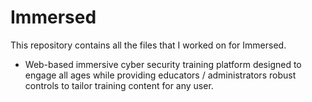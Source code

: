 # Immersed
This repository contains all the files that I worked on for Immersed.
  - Web-based immersive cyber security training platform designed to engage all ages while providing educators / administrators robust controls to tailor training content for any user.

